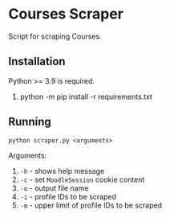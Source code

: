 # Courses Scraper

Script for scraping Courses.

## Installation

Python >= 3.9 is required.

1. python -m pip install -r requirements.txt

## Running

`python scraper.py <arguments>`

Arguments:

1. `-h` - shows help message
2. `-c` - set `MoodleSession` cookie content
3. `-o` - output file name
4. `-i` - profile IDs to be scraped
5. `-m` - upper limit of profile IDs to be scraped
